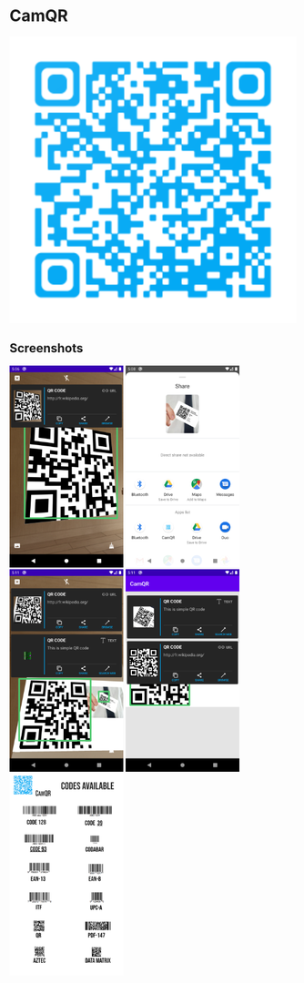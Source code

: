 # CamQR

<p align="center">
    <img src="medias/web_hi_res_512.png">
</p>


## Screenshots

<img src="medias/screenshots/Screenshot_1594048014.png" width="200px">
<img src="medias/screenshots/Screenshot_1594048122.png" width="200px">
<img src="medias/screenshots/Screenshot_1594048274.png" width="200px">
<img src="medias/screenshots/Screenshot_1594048298.png" width="200px">
<img src="medias/screenshots/codes.png" width="200px">
